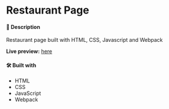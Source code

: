 # Restaurant Page

#### 📝 Description
Restaurant page built with HTML, CSS, Javascript and Webpack

**Live preview:** [here]()

#### 🛠️ Built with
 * HTML
 * CSS
 * JavaScript
 * Webpack
